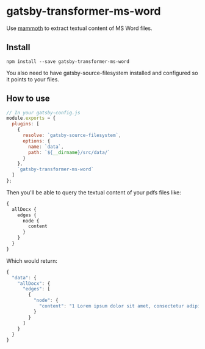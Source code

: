 # gatsby-transformer-ms-word

Use [mammoth](https://github.com/mwilliamson/mammoth.js) to extract textual content of MS Word files.

## Install

`npm install --save gatsby-transformer-ms-word`

You also need to have gatsby-source-filesystem installed and configured so it points to your files.

## How to use

```javascript
// In your gatsby-config.js
module.exports = {
  plugins: [
    {
      resolve: `gatsby-source-filesystem`,
      options: {
        name: `data`,
        path: `${__dirname}/src/data/`
      }
    },
    `gatsby-transformer-ms-word`
  ]
};
```

Then you'll be able to query the textual content of your pdfs files like:

```javascript
{
  allDocx {
    edges {
      node {
        content
      }
    }
  }
}
```

Which would return:

```javascript
{
  "data": {
    "allDocx": {
      "edges": [
        {
          "node": {
            "content": "1 Lorem ipsum dolor sit amet, consectetur adipiscing elit. Sed vel purus id tortor \r\neleifend vulputate. Integer interdum ultricies ligula, nec mattis lorem viverra ac. \r\n"
          }
        }
      ]
    }
  }
}
```
